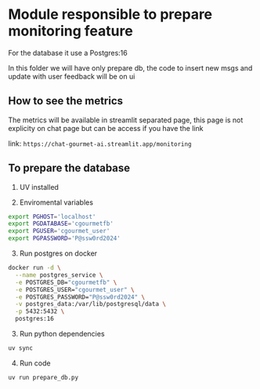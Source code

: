 # Module responsible to prepare monitoring feature

For the database it use a Postgres:16

In this folder we will have only prepare db, the code to insert new msgs and update with user feedback will be on ui 

## How to see the metrics

The metrics will be available in streamlit separated page, this page is not explicity on chat page but can be access if you have the link

link: `https://chat-gourmet-ai.streamlit.app/monitoring`

## To prepare the database

1. UV installed

2. Enviromental variables

```bash
export PGHOST='localhost'
export PGDATABASE='cgourmetfb'
export PGUSER='cgourmet_user'
export PGPASSWORD='P@ssw0rd2024'
```

3. Run postgres on docker

```bash
docker run -d \
  --name postgres_service \
  -e POSTGRES_DB="cgourmetfb" \
  -e POSTGRES_USER="cgourmet_user" \
  -e POSTGRES_PASSWORD="P@ssw0rd2024" \
  -v postgres_data:/var/lib/postgresql/data \
  -p 5432:5432 \
  postgres:16
```

3. Run python dependencies

```bash
uv sync
```

4. Run code

```bash
uv run prepare_db.py
```